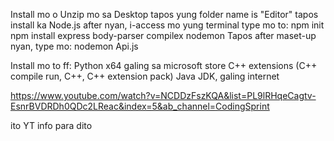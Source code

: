 Install mo o Unzip mo sa Desktop tapos yung folder name is "Editor" tapos install ka Node.js after nyan, i-access mo yung terminal type mo to: 
npm init
npm install express body-parser compilex nodemon
Tapos after maset-up nyan, type mo:
nodemon Api.js

Install mo to ff:
Python x64 galing sa microsoft store
C++ extensions (C++ compile run, C++, C++ extension pack)
Java JDK, galing internet

https://www.youtube.com/watch?v=NCDDzFszKQA&list=PL9lRHqeCagtv-EsnrBVDRDh0QDc2LReac&index=5&ab_channel=CodingSprint

ito YT info para dito
